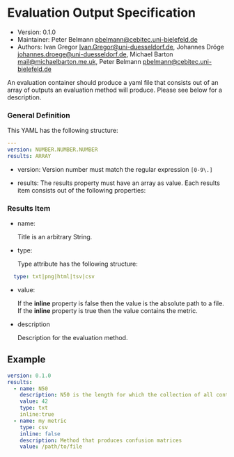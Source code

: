 # Evaluation Output Specification

*  Version: 0.1.0
*  Maintainer: Peter Belmann pbelmann@cebitec.uni-bielefeld.de
*  Authors: Ivan Gregor Ivan.Gregor@uni-duesseldorf.de, Johannes Dröge johannes.droege@uni-duesseldorf.de, Michael Barton mail@michaelbarton.me.uk, Peter Belmann pbelmann@cebitec.uni-bielefeld.de

An evaluation container should produce a yaml file that consists out of an array of outputs an evaluation method will produce. 
Please see below for a description.


### General Definition

This YAML has the following structure: 

```YAML
---
version: NUMBER.NUMBER.NUMBER
results: ARRAY
```

* version: Version number must match the regular expression `[0-9\.]` 

* results: The results property must have an array as value. Each results item consists out of the 
following properties:

### Results Item

* name: 

  Title is an arbitrary String.

* type:

  Type attribute has the following structure:

```YAML
  type: txt|png|html|tsv|csv
```
  
* value:

  If the **inline** property is false then the value is the absolute path to a file.
  If the **inline** property is true then the value contains the metric. 

* description

  Description for the evaluation method.

## Example

```YAML
version: 0.1.0
results:
  - name: N50
    description: N50 is the length for which the collection of all contigs of that length or longer covers at least half an assembly.
    value: 42
    type: txt
    inline:true
  - name: my metric
    type: csv
    inline: false
    description: Method that produces confusion matrices
    value: /path/to/file 
```
